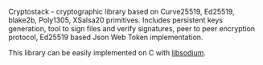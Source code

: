 Cryptostack - cryptographic library based on Curve25519, Ed25519, blake2b, Poly1305, XSalsa20 primitives. Includes persistent keys generation, tool to sign files and verify signatures, peer to peer encryption protocol, Ed25519 based Json Web Token implementation.

This library can be easily implemented on C with [libsodium](https://github.com/jedisct1/libsodium).
